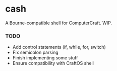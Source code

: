 # cash
A Bourne-compatible shell for ComputerCraft. WIP.

### TODO
* Add control statements (if, while, for, switch)
* Fix semicolon parsing
* Finish implementing some stuff
* Ensure compatibility with CraftOS shell